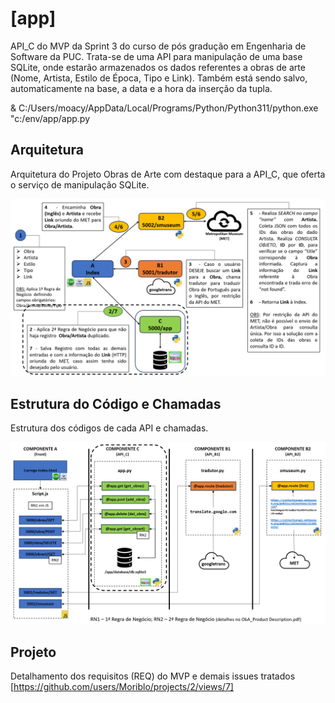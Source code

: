 # [app]
 API_C do MVP da Sprint 3 do curso de pós gradução em Engenharia de Software da PUC.
 Trata-se de uma API para manipulação de uma base SQLite, onde estarão armazenados os dados referentes a obras de arte (Nome, Artista, Estilo de Época, Tipo e Link). Também está sendo salvo, automaticamente na base, a data e a hora da inserção da tupla.

 & C:/Users/moacy/AppData/Local/Programs/Python/Python311/python.exe "c:/env/app/app.py
## Arquitetura
Arquitetura do Projeto Obras de Arte com destaque para a API_C, que oferta o serviço de manipulação SQLite.

![API_C](https://github.com/Moriblo/app/blob/main/API_C.png)

## Estrutura do Código e Chamadas
Estrutura dos códigos de cada API e chamadas.

![COMP_C](https://github.com/Moriblo/app/blob/main/COMP_C.png)

## Projeto
Detalhamento dos requisitos (REQ) do MVP e demais issues tratados [https://github.com/users/Moriblo/projects/2/views/7]
